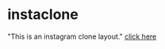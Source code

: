 # instaclone
"This is an instagram clone layout."
[click here](https://himanshuraj524.github.io/instaclone/)
